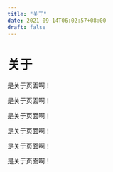 ```yaml
---
title: "关于"
date: 2021-09-14T06:02:57+08:00
draft: false
---
```


# 关于

是关于页面啊！

是关于页面啊！

是关于页面啊！

是关于页面啊！

是关于页面啊！

是关于页面啊！

